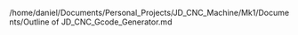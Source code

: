 /home/daniel/Documents/Personal_Projects/JD_CNC_Machine/Mk1/Documents/Outline of JD_CNC_Gcode_Generator.md